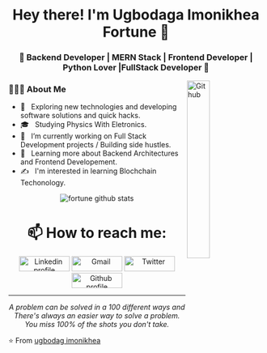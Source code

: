 <!-- ### Hi there 👋 -->

<!--
**nikhea/nikhea** is a ✨ _special_ ✨ repository because its `README.md` (this file) appears on your GitHub profile.

Here are some ideas to get you started:

- 🔭 I’m currently working on ...
- 🌱 I’m currently learning ...
- 👯 I’m looking to collaborate on ...
- 🤔 I’m looking for help with ...
- 💬 Ask me about ...
- 📫 How to reach me: ...
- 😄 Pronouns: ...
- ⚡ Fun fact: ...
-->
<h1 align="center">Hey there! I'm Ugbodaga Imonikhea Fortune 👋 </h1>
<h3 align="center">🚀 Backend Developer | MERN Stack | Frontend Developer | Python Lover |FullStack Developer 🚀 </h3>

<img width="30%" align="right" alt="Github" src="https://user-images.githubusercontent.com/48678280/88862734-4903af80-d201-11ea-968b-9c939d88a37c.gif" />
<div align="left"> 
  <h3> 👨🏻‍💻 About Me </h3>

- 🤔 &nbsp; Exploring new technologies and developing software solutions and quick hacks.
- 🎓 &nbsp; Studying Physics With Eletronics.
- 💼 &nbsp; I’m currently working on Full Stack Development projects / Building side hustles.
- 🌱 &nbsp; Learning more about Backend Architectures and Frontend Developement.
- ✍️ &nbsp; I'm interested in learning Blochchain Techonology.
</div>

<p align="center" >
<img alt="fortune github stats" src="https://github-readme-stats.vercel.app/api?username=nikhea&show_icons=true&theme=merko"  > </p>

 <h1 align="center">  📫 How to reach me: </h1>
<p align="center">
    <a href="https://www.linkedin.com/in/imonikhea-ugbodaga-083467186/"><img alt="Linkedin profile" title="Linkedin" src="https://raw.githubusercontent.com/Thomas-George-T/Thomas-George-T/master/assets/linkedin.svg" width="100" height="30" /></a>
    <a href="mailto:imonikheaugbodaga@gmail.com"><img alt="Gmail" src="https://raw.githubusercontent.com/Thomas-George-T/Thomas-George-T/master/assets/google-gmail.svg" title="Email" width="100" height="30" /></a>
    <a href="https://twitter.com/nikheasentry"><img alt="Twitter" src="https://raw.githubusercontent.com/Thomas-George-T/Thomas-George-T/master/assets/twitter.svg" title="Twitter" width="100" height="30" /></a>
  <a href="https://github.com/nikhea"><img alt="Github profile" title="GitHub" src="https://i.stack.imgur.com/tskMh.png" width="100" height="30" /></a>
</p>

<hr \>
<p align="center">
   <i>A problem can be solved in a 100 different ways and There's always an easier way to solve a problem.</i>
   <br>
   <i>You miss 100% of the shots you don't take.</i>
</p>       
 
 ⭐️ From [ugbodag imonikhea](https://github.com/nikhea)

